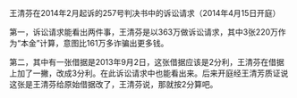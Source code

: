王清芬在2014年2月起诉的257号判决书中的诉讼请求（2014年4月15日开庭）

第一，诉讼请求能看出两件事，王清芬是以363万做诉讼请求，其中3张220万作为“本金”计算，意图比161万多诈骗出更多钱。

第二，其中有一张借据是2013年9月2日，这张借据应该是2分利，王清芬在借据上加了一撇，改成3分利。在此诉讼请求中也能看出来。后来开庭经王清芳质证说这张是王清芬给原始借据改了，王清芬说，那就按2分算吧。